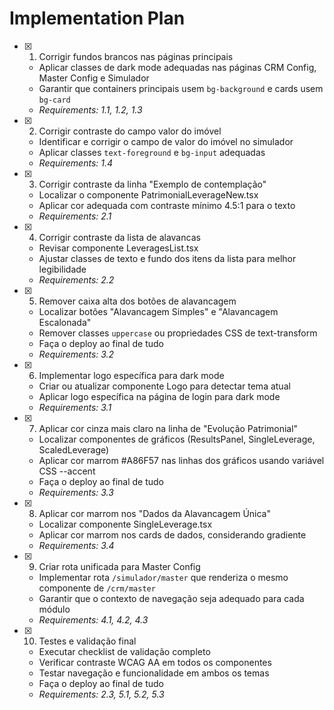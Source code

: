 # Implementation Plan

- [x] 1. Corrigir fundos brancos nas páginas principais
  - Aplicar classes de dark mode adequadas nas páginas CRM Config, Master Config e Simulador
  - Garantir que containers principais usem `bg-background` e cards usem `bg-card`
  - _Requirements: 1.1, 1.2, 1.3_

- [x] 2. Corrigir contraste do campo valor do imóvel
  - Identificar e corrigir o campo de valor do imóvel no simulador
  - Aplicar classes `text-foreground` e `bg-input` adequadas
  - _Requirements: 1.4_

- [x] 3. Corrigir contraste da linha "Exemplo de contemplação"
  - Localizar o componente PatrimonialLeverageNew.tsx
  - Aplicar cor adequada com contraste mínimo 4.5:1 para o texto
  - _Requirements: 2.1_

- [x] 4. Corrigir contraste da lista de alavancas
  - Revisar componente LeveragesList.tsx
  - Ajustar classes de texto e fundo dos itens da lista para melhor legibilidade
  - _Requirements: 2.2_

- [x] 5. Remover caixa alta dos botões de alavancagem
  - Localizar botões "Alavancagem Simples" e "Alavancagem Escalonada"
  - Remover classes `uppercase` ou propriedades CSS de text-transform
  - Faça o deploy ao final de tudo
  - _Requirements: 3.2_

- [x] 6. Implementar logo específica para dark mode
  - Criar ou atualizar componente Logo para detectar tema atual
  - Aplicar logo específica na página de login para dark mode
  - _Requirements: 3.1_

- [x] 7. Aplicar cor cinza mais claro na linha de "Evolução Patrimonial"
  - Localizar componentes de gráficos (ResultsPanel, SingleLeverage, ScaledLeverage)
  - Aplicar cor marrom #A86F57 nas linhas dos gráficos usando variável CSS --accent
  - Faça o deploy ao final de tudo
  - _Requirements: 3.3_

- [x] 8. Aplicar cor marrom nos "Dados da Alavancagem Única"
  - Localizar componente SingleLeverage.tsx
  - Aplicar cor marrom nos cards de dados, considerando gradiente
  - _Requirements: 3.4_

- [x] 9. Criar rota unificada para Master Config
  - Implementar rota `/simulador/master` que renderiza o mesmo componente de `/crm/master`
  - Garantir que o contexto de navegação seja adequado para cada módulo
  - _Requirements: 4.1, 4.2, 4.3_

- [x] 10. Testes e validação final
  - Executar checklist de validação completo
  - Verificar contraste WCAG AA em todos os componentes
  - Testar navegação e funcionalidade em ambos os temas
  - Faça o deploy ao final de tudo
  - _Requirements: 2.3, 5.1, 5.2, 5.3_